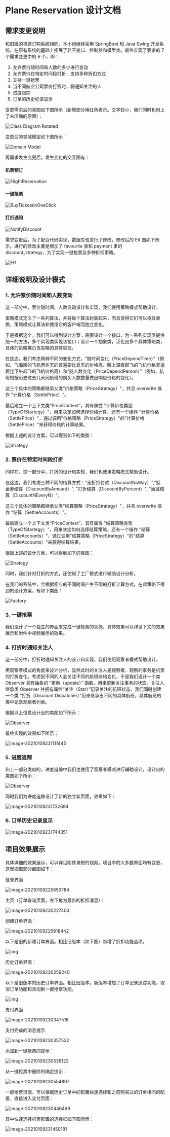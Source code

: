 # Plane Reservation 设计文档

## 需求变更说明

和旧版的机票订购系统相同，本小组继续采用 SpringBoot 和 Java Swing 开发系统。在原有系统的基础上拓展了若干接口、控制器和模型类。最终实现了要求的 7 个需求变更中的 6 个，即：

1. 允许票价随时间和人数的多少进行变动
2.  允许票价在特定时间段打折，支持多种折扣方式
3. 支持一键抢票
5. 当不同航空公司票价打折时，将通知关注的人
6. 进度跟踪
7. 订单的历史纪录显示

变更需求后的类图如下图所示（新增部分用红色表示。文字较小，我们同时也附上了未压缩的原图）：

![Class Diagram Rotated](https://billc.oss-cn-shanghai.aliyuncs.com/img/2021-01-09-cqUN3v.png)

变更后的领域模型如下图所示：

![Domain Model](https://billc.oss-cn-shanghai.aliyuncs.com/img/2021-01-09-tLnGb0.png)

再需求发生变更后，发生变化的交互图有：

#### 机票预订

![FlightReservation](./new_png/Flight_Reservation.jpg)

#### 一键抢票

![BuyTicketsinOneClick](./new_png/Buy_Tickets_in_One_Click_col.jpg)

#### 打折通知

![NotifyDiscount](./new_png/Notify_Discount.jpg)

需求变更后，为了配合代码实现，数据库也进行了修改，修改后的 ER 图如下所示。进行的修改主要是增加了 favourite 表和 payment 里的 discount_strategy，为了实现一键抢票及多种折扣策略。

![ER](./new_png/ER_database.jpg)



## 详细说明及设计模式

### 1. 允许票价随时间和人数变动

这一部分中，票价随时间、人数变动设计和实现，我们使用策略模式帮助设计。

策略模式定义了一系列算法，并将每个算法封装起来，而且使得它们可以相互替换，策略模式让算法和使用它的客户端而独立变化。

于是根据这个，我们可以得到设计方案：需要设计一个接口，为一系列实现类提供统一的方法，多个实现类实现该接口；设计一个抽象类，泛化出多个具体策略类，具体的策略类负责策略的具体实现。

在这边，我们考虑两种不同的变化方式，“随时间变化（PriceDependTime）”（例如，飞海南的飞机票冬天的普遍要比夏天的价格高、晚上深夜起飞的飞机价格普遍要比下午起飞的飞机价格高）和“随人数变化（PriceDependPerson）”（例如，航班根据历史过去几天同航班的购买人数数量做出响应价格的变化）。

这三个具体的策略都继承父类"价格策略（PriceStrategy）"，并且 overwrite 操作 "计算价格（SettlePrice）"。

最后建立一个上下文类“PriceContext”，其有属性 "计算价格类型（TypeOfStartegy）"，用来决定如何选择价格计算，还有一个操作 "计算价格（SettlePrice）"，通过调用"价格策略（PriceStrategy）"的"计算价格（SettlePrice）"来获得价格的计算结果。

根据上述的设计方案，可以得到如下的类图：

![Strategy](./new_png/Price_Strategy.jpg)


### 2. 票价在特定时间段打折

同样在，这一部分中，打折的设计和实现，我们也使用策略模式帮助设计。

在这边，我们考虑三种不同的结算方式："无折扣付款（DiscountNoWay）","抵金券结算（DiscountByAmount）", "打折结算（DiscountByPercent）", "满减结算（DiscountNEveryN）"。

这三个具体的策略都继承父类"结算策略（PriceStrategy）"，并且 overwrite 操作 "结算（SettleAccounts）"。

最后建立一个上下文类“PriceContext”，其有属性 "结算策略类型（TypeOfStartegy）"，用来决定如何选择结算策略，还有一个操作 "结算（SettleAccounts）"，通过调用"结算策略（PriceStrategy）"的"结算（SettleAccounts）"来获得结算结果。

根据上述的设计方案，可以得到如下的类图：

![Strategy](./new_png/Discount_Strategy.jpg)

同时，我们针对打折的方式，还使用了工厂模式进行辅助设计分析。

在我们的系统中，会根据相应的不同时间产生不同的打折计算方式，在此策略下得到的设计方案，有如下类图：

![Factory](./new_png/Discount_Factory.jpg)

### 3. 一键抢票

我们设计了一个独立的界面来完成一键抢票的功能，具体效果可以详见下文的效果展示和附件中视频展示的效果。

### 4. 打折时通知关注人

这一部分中，打折时通知关注人的设计和实现，我们使用观察者模式帮助设计。

用观察者模式的角度来设计分析，显然此时的关注人是观察者，观察的事务是机票的打折变化。考虑到不同的人会关注不同的航班价格变化，于是我们设计一个类 Observer 具有抽象的 “更新（update）” 函数，用来更新关注事务的状态。关注人继承类 Observer 并拥有属性“关注（Star）”记录关注的航班状态。我们同时创建一个类 “打折（Discount Dispatcher）”用来继承出不同的具体航班，具体航班的类中记录观察者列表。

根据以上信息设计出的类图如下所示：

![Observer](./new_png/Discount_Observe.jpg)

最终实现的效果如下所示：

![image-20210109231111445](https://billc.oss-cn-shanghai.aliyuncs.com/img/2021-01-09-hQ5S2Q.png)

### 5. 进度追踪

和上一部分类似的，进度追踪中我们也使用了观察者模式进行辅助设计，设计出的类图如下所示：

![Observer](./new_png/Pace_Observe.jpg)

同时我们为进度追踪设计了新的独立新页面，效果如下：

![image-20210109231732694](https://billc.oss-cn-shanghai.aliyuncs.com/img/2021-01-09-hmScA6.png)

### 6. 订单历史记录显示

![image-20210109231744351](https://billc.oss-cn-shanghai.aliyuncs.com/img/2021-01-09-JoftXm.png)

## 项目效果展示

具体详细的效果展示，可以详见附件录制的视频。项目中的大多数界面均有变更，这里摘取部分截图如下：

登录界面

![image-20210109225850784](https://billc.oss-cn-shanghai.aliyuncs.com/img/2021-01-09-Cyt6df.png)

主页（订单查询页面，左下角为最新的折扣消息）：

![image-20210109230227403](https://billc.oss-cn-shanghai.aliyuncs.com/img/2021-01-09-LJnQ6c.png)

创建订单界面：

![image-20210109225918442](https://billc.oss-cn-shanghai.aliyuncs.com/img/2021-01-09-vA4g9l.png)

以下是旧的新建订单界面。相比旧版本（如下图）新增了折扣功能选项。

![img](https://billc.oss-cn-shanghai.aliyuncs.com/img/2020-12-26-XjNCAk.jpg)

历史订单界面：

![image-20210109230259240](https://billc.oss-cn-shanghai.aliyuncs.com/img/2021-01-09-fafb2U.png)

以下是旧版本的历史订单界面。相比旧版本，新版本增加了订单记录追踪功能，取消订单功能和添加到一键抢票功能。

![img](https://billc.oss-cn-shanghai.aliyuncs.com/img/2020-12-26-ObLA8N.jpg)

支付界面

![image-20210109230347518](https://billc.oss-cn-shanghai.aliyuncs.com/img/2021-01-09-RRiYzn.png)

支付完成的消息提示

![image-20210109230357532](https://billc.oss-cn-shanghai.aliyuncs.com/img/2021-01-09-uGVuVJ.png)

添加到一键抢票的提示：

![image-20210109230536122](./new_png/Buy_Tickets_in_One_Click_tab.jpg)

从一键抢票中删除的确定提示：

![image-20210109230554897](https://billc.oss-cn-shanghai.aliyuncs.com/img/2021-01-09-yMYR1r.png)

一键抢票页面，可以根据历史订单中的配置快速选择和之前购买过的订单相同的配置，直接进入支付页面：

![image-20210109230446499](https://billc.oss-cn-shanghai.aliyuncs.com/img/2021-01-09-yrwapR.png) 

其中快速选择机票配置的选择框如下图所示：

![image-20210109231450181](https://billc.oss-cn-shanghai.aliyuncs.com/img/2021-01-09-wCvPxl.png)